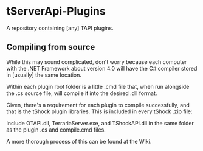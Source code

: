 # tServerApi-Plugins
A repository containing [any] TAPI plugins.

## Compiling from source
While this may sound complicated, don't worry because each computer with the .NET Framework about version 4.0 will have the C# compiler stored in [usually] the same location.

Within each plugin root folder is a little .cmd file that, when run alongside the .cs source file, will compile it into the desired .dll format.

Given, there's a requirement for each plugin to compile successfully, and that is the tShock plugin libraries. This is included in every tShock .zip file: 

Include OTAPI.dll, TerrariaServer.exe, and TShockAPI.dll in the same folder as the plugin .cs and compile.cmd files.

A more thorough process of this can be found at the WIki.

